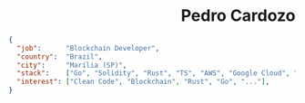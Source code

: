 
<h1 align="right">Pedro Cardozo</h1>


```json
{
  "job":      "Blockchain Developer",
  "country":  "Brazil",
  "city":     "Marília (SP)",
  "stack":    ["Go", "Solidity", "Rust", "TS", "AWS", "Google Cloud", "React", "SRE", "..."],
  "interest": ["Clean Code", "Blockchain", "Rust", "Go", "..."], 
}
```
